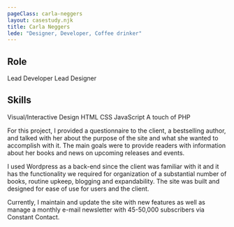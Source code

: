 ```yaml
---
pageClass: carla-neggers
layout: casestudy.njk
title: Carla Neggers
lede: "Designer, Developer, Coffee drinker"
---
```


## Role
Lead Developer 
Lead Designer

## Skills
Visual/Interactive Design
HTML
CSS
JavaScript
A touch of PHP

For this project, I provided a questionnaire to the client, a bestselling author, and talked with her about the purpose of the site and what she wanted to accomplish with it. The main goals were to provide readers with information about her books and news on upcoming releases and events.

I used Wordpress as a back-end since the client was familiar with it and it has the functionality we required for organization of a substantial number of books, routine upkeep, blogging and expandability. The site was built and designed for ease of use for users and the client.

Currently, I maintain and update the site with new features as well as manage a monthly e-mail newsletter with 45-50,000 subscribers via Constant Contact.